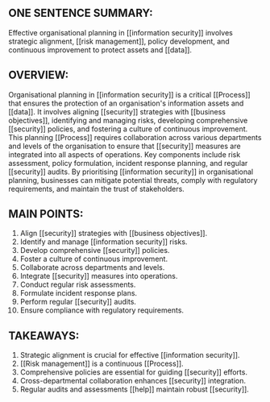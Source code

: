 ## ONE SENTENCE SUMMARY:
Effective organisational planning in [[information security]] involves strategic alignment, [[risk management]], policy development, and continuous improvement to protect assets and [[data]].

## OVERVIEW:
Organisational planning in [[information security]] is a critical [[Process]] that ensures the protection of an organisation's information assets and [[data]]. It involves aligning [[security]] strategies with [[business objectives]], identifying and managing risks, developing comprehensive [[security]] policies, and fostering a culture of continuous improvement. This planning [[Process]] requires collaboration across various departments and levels of the organisation to ensure that [[security]] measures are integrated into all aspects of operations. Key components include risk assessment, policy formulation, incident response planning, and regular [[security]] audits. By prioritising [[information security]] in organisational planning, businesses can mitigate potential threats, comply with regulatory requirements, and maintain the trust of stakeholders.

## MAIN POINTS:
1. Align [[security]] strategies with [[business objectives]].
2. Identify and manage [[information security]] risks.
3. Develop comprehensive [[security]] policies.
4. Foster a culture of continuous improvement.
5. Collaborate across departments and levels.
6. Integrate [[security]] measures into operations.
7. Conduct regular risk assessments.
8. Formulate incident response plans.
9. Perform regular [[security]] audits.
10. Ensure compliance with regulatory requirements.

## TAKEAWAYS:
1. Strategic alignment is crucial for effective [[information security]].
2. [[Risk management]] is a continuous [[Process]].
3. Comprehensive policies are essential for guiding [[security]] efforts.
4. Cross-departmental collaboration enhances [[security]] integration.
5. Regular audits and assessments [[help]] maintain robust [[security]].